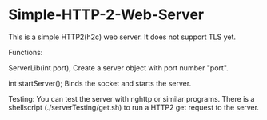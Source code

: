 # Simple-HTTP-2-Web-Server

This is a simple HTTP2(h2c) web server. It does not support TLS yet.

Functions:

ServerLib(int port), Create a server object with port number "port". 

int startServer(); Binds the socket and starts the server.


Testing:
You can test the server with nghttp or similar programs. There is a shellscript (./serverTesting/get.sh) to run a HTTP2 get request to the server.